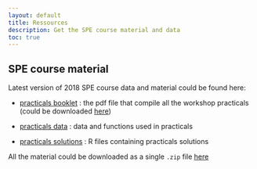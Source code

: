 ```yaml
---
layout: default
title: Ressources
description: Get the SPE course material and data
toc: true
---
```


## SPE course material

Latest version of 2018 SPE course data and material could be found here:

  - [practicals booklet](https://github.com/SPE-R/SPE-R.github.io/blob/travis-build/pracs.pdf) : the pdf file that compile all the workshop practicals (could be downloaded [here](https://github.com/SPE-R/SPE-R.github.io/raw/travis-build/pracs.pdf))

  - [practicals data](https://github.com/SPE-R/SPE-R.github.io/raw/travis-build/data.zip) : data and functions used in practicals

  - [practicals solutions](https://github.com/SPE-R/SPE-R.github.io/tree/travis-build/Rsolutions) : R files containing practicals solutions

All the material could be downloaded as a single `.zip` file [here](https://github.com/SPE-R/SPE-R.github.io/archive/travis-build.zip)